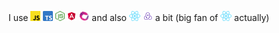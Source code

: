 I use <img alt="Javascript" title="Javascript" src=".misc/js.svg" height="16" /> <img alt="Typescript" title="Typescript" src=".misc/ts.svg" height="16" /> <img alt="Node.js" title="Node.js" src=".misc/node.svg" height="16" /> <img alt="Angular 2+" title="Angular 2+" src=".misc/angular.svg" height="16" /> <img alt="RxJS" title="RxJS" src=".misc/rxjs.svg" height="16" /> and also <img alt="React.js" title="React.js" src=".misc/react.svg" height="16" /> <img alt="Redux" title="Redux" src=".misc/redux.svg" height="16" /> a bit (big fan of <img alt="React.js" title="React.js" src=".misc/react.svg" height="16" /> actually)
